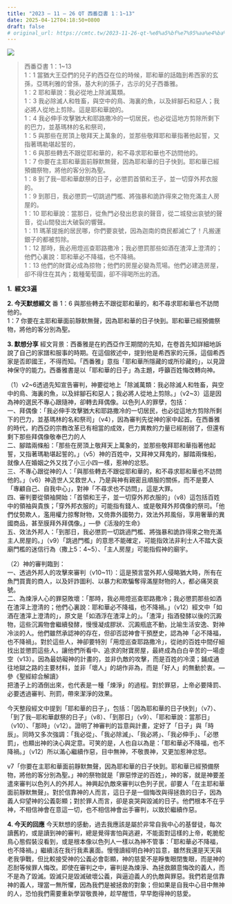 ```yaml
---
title: "2023 – 11 – 26 QT 西番亞書 1：1~13"
date: 2025-04-12T04:18:50+0800
draft: false
# original_url: https://cmtc.tw/2023-11-26-qt-%e8%a5%bf%e7%95%aa%e4%ba%9e%e6%9b%b8-1%ef%bc%9a113
---
```


![](/images/qt.jpg)
> 西番亞書 1：1\~13  
> 1：1 當猶大王亞們的兒子約西亞在位的時候，耶和華的話臨到希西家的玄孫，亞瑪利雅的曾孫，基大利的孫子，古示的兒子西番雅。  
> 1：2 耶和華說：我必從地上除滅萬類。  
> 1：3 我必除滅人和牲畜，與空中的鳥、海裏的魚，以及絆腳石和惡人；我必將人從地上剪除。這是耶和華說的。  
> 1：4 我必伸手攻擊猶大和耶路撒冷的一切居民，也必從這地方剪除所剩下的巴力，並基瑪林的名和祭司，  
> 1：5 與那些在房頂上敬拜天上萬象的，並那些敬拜耶和華指著他起誓，又指著瑪勒堪起誓的，  
> 1：6 與那些轉去不跟從耶和華的，和不尋求耶和華也不訪問他的。  
> 1：7 你要在主耶和華面前靜默無聲，因為耶和華的日子快到。耶和華已經預備祭物，將他的客分別為聖。  
> 1：8 到了我─耶和華獻祭的日子，必懲罰首領和王子，並一切穿外邦衣服的。  
> 1：9 到那日，我必懲罰一切跳過門檻、將強暴和詭詐得來之物充滿主人房屋的。  
> 1：10 耶和華說：當那日，從魚門必發出悲哀的聲音，從二城發出哀號的聲音，從山間發出大破裂的響聲。  
> 1：11 瑪革提施的居民哪，你們要哀號，因為迦南的商民都滅亡了！凡搬運銀子的都被剪除。  
> 1：12 那時，我必用燈巡查耶路撒冷；我必懲罰那些如酒在渣滓上澄清的；他們心裏說：耶和華必不降福，也不降禍。  
> 1：13 他們的財寶必成為掠物；他們的房屋必變為荒場。他們必建造房屋，卻不得住在其內；栽種葡萄園，卻不得喝所出的酒。

**1.  經文3遍**

**2. 今天默想經文**
番 1：6 與那些轉去不跟從耶和華的，和不尋求耶和華也不訪問他的。  
1：7 你要在主耶和華面前靜默無聲，因為耶和華的日子快到。耶和華已經預備祭物，將他的客分別為聖。

**3. 默想分享**
經文背景：西番雅是在約西亞作王期間的先知，在卷首先知詳細地訴說了自己的家譜和服事的時期。在這個敘述中，提到他是希西家的元孫，這個希西家是否即國王，不得而知。「西番雅」意指「耶和華所隱藏的或所珍藏的」，以見證神保守的能力。西番雅書是以「耶和華的日子」為主題，呼籲百姓悔改轉向神。

（1）v2\~6透過先知宣告審判，神要從地上「除滅萬類：我必除滅人和牲畜，與空中的鳥、海裏的魚，以及絆腳石和惡人；我必將人從地上剪除。」（v2\~3）這是因為神的選民不專心跟隨神，卻轉去拜偶像。以色列人的罪孽，包括：  
一、拜偶像：「我必伸手攻擊猶大和耶路撒冷的一切居民，也必從這地方剪除所剩下的巴力，並基瑪林的名和祭司」（v4），因為審判先從神的家中起首。在西番雅的時代，約西亞的宗教改革已有相當的成效，巴力異教的力量已經削弱了，但還有剩下那些拜偶像敬奉巴力的人  
二、腳踏兩條船：「那些在房頂上敬拜天上萬象的，並那些敬拜耶和華指著他起誓，又指著瑪勒堪起誓的。」（v5）神的百姓中，又拜神又拜鬼的，腳踏兩條船，就像人在婚姻之外又找了小三小四一樣，惹神的忿怒。  
三、不專心跟從神的人：「與那些轉去不跟從耶和華的，和不尋求耶和華也不訪問他的。」（v6）神造世人又救世人，乃是與神有親密且順服的關係，而不是要人「專顧自己、自我中心」，對神「不尋求也不訪問」，這是大罪。  
四、審判要從領袖開始：「首領和王子，並一切穿外邦衣服的」（v8）這包括百姓中的領袖與貴族；「穿外邦衣服的」可能指有錢人、或是敬拜外邦偶像的祭司。「他們仗勢欺人，濫用權力掠奪財物，又倚靠外國勢力，效法外邦風俗，享用奢華的異國商品，甚至膜拜外拜偶像。」—參《活潑的生命》  
五、效法外邦人：「到那日，我必懲罰一切跳過門檻、將強暴和詭詐得來之物充滿主人房屋的。」（v9）「跳過門檻」的意思不能確定，可能指效法非利士人不踏大袞廟門檻的迷信行為（撒上5：4\~5）、「主人房屋」可能指假神的廟宇。

（2）神的審判臨到：  
一、透過外邦人的攻擊來審判（v10\~11）：這是預言當外邦人侵略猶大時，所有在魚門買賣的商人，以及奸詐圖利、以暴力和欺騙奪得滿屋財物的人，都必痛哭哀號。  
二、為煉淨人心的罪惡敗壞：「那時，我必用燈巡查耶路撒冷；我必懲罰那些如酒在渣滓上澄清的；他們心裏說：耶和華必不降福，也不降禍。」（v12）經文中「如酒在渣滓上澄清的」，原文是「如酒浮在渣滓上的」。「渣滓」指酒發酵以後的沉澱物，這些沉澱物會繼續發酵，慢慢凝成膠狀、沉澱瓶底不動，比喻生活安逸、對神冷淡的人。他們雖然承認神的存在，但卻否認神會干預歷史，認為神「必不降福，也不降禍」。對於這些人，神卻要特別「用燈巡查耶路撒冷」，從祂的百姓中間仔細找出並懲罰這些人，讓他們所看中、追求的財寶房屋，最終成為白白辛苦的一場虛空（v13）。因為最妨礙神的計畫的，並非仇敵的攻擊，而是百姓的冷漠；鋪成通往地獄之路的主要材料，並非「壞人」的胡作非為，而是「好人」的無動於衷。—參《聖經綜合解讀》  
把渣子上的酒倒出來，也代表是一種「煉淨」的過程。對於罪惡，上帝必要降罰、必要透過審判、刑罰，帶來潔淨的效果。

今天整段經文中提到「耶和華的日子」，包括：「因為耶和華的日子快到」（v7）、「到了我─耶和華獻祭的日子」（v8）、「到那日」（v9）、「耶和華說：當那日」（v10）、「那時」（v12）。證明了神審判的旨意與計畫，定好了「日子」與「時辰」。同時又多次強調：「我必從」、「我必除滅」、「我必將」、「我必伸手」、「必懲罰」，也顯出神的決心與定意。可笑的是，人也自以為是：「耶和華必不降福，也不降禍。」（v12）所以滿心繼續作惡，目中無神，不敬畏神，又更加惹神忿怒。

v7「你要在主耶和華面前靜默無聲，因為耶和華的日子快到。耶和華已經預備祭物，將他的客分別為聖。」神的祭物就是「罪惡悖逆的百姓」，神的客，就是神要差遣來審判以色列人的外邦人。神興起仇敵來審判以色列子民，卻要人「在主耶和華面前靜默無聲」。對於信靠神的人而言，這日子是一個悔改與得拯救的日子，因為義人仰望神的公義彰顯；對於罪人而言，卻是哀哭與毀滅的日子。他們根本不在乎神，不相信神會在意這一切，也不相信神會出手審判，以致於繼續作惡。

**4. 今天的回應**
今天默想的感動，過去我應該是屬於非常自我中心的基督徒，每次讀舊約，或是讀到神的審判，總是覺得害怕與逃避，不能面對這樣的上帝，乾脆鴕鳥心態假裝沒看到，或是根本像以色列人一樣以為神不管事：「耶和華必不降福，也不降禍。」繼續活在我行我素裏面。慢慢讀經明白神的旨意，雖然我還是天天與老我爭戰，但比較接受神的公義必會彰顯，神的慈愛不是睜隻眼閉隻眼，而是神的忍耐等候罪人悔改。即使在審判之中，審判是為煉淨、為拯救願意悔改的義人，而不是為了毀滅。毀滅只是毀滅破壞公義，與逼迫義人的仇敵與罪惡。我們若是信靠神的義人，理當一無所懼，因為我們是被拯救的對象；但如果是自我中心目中無神的人，恐怕我們需要重新學習敬畏神，趁早醒悟，早早飽得神的慈愛。
